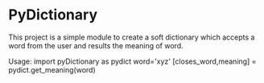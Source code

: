 # PyDictionary
This project is a simple module to create a soft dictionary which accepts a word from the user and results the meaning of word.

Usage:
     import pyDictionary as pydict
     word='xyz'
     [closes_word,meaning] = pydict.get_meaning(word)
     
     
    

